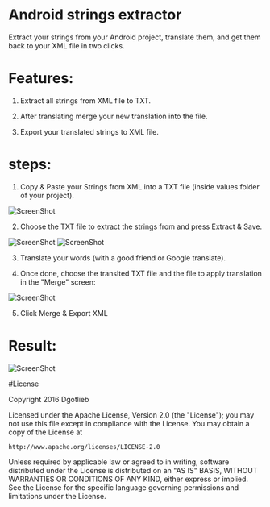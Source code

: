 # Android strings extractor
Extract your strings from your Android project, translate them, and get them back to your XML file in two clicks.


# Features:

1. Extract all strings from XML file to TXT.

2. After translating merge your new translation into the file. 

3. Export your translated strings to XML file.



# steps:

  1. Copy & Paste your Strings from XML into a TXT file (inside values folder of your project).

![ScreenShot](https://raw.github.com/Dgotlieb/Android-values-string-extractor/master/strings_file.png)

  2. Choose the TXT file to extract the strings from and press Extract & Save. 

![ScreenShot](https://raw.github.com/Dgotlieb/Android-values-string-extractor/master/main.png)
![ScreenShot](https://raw.github.com/Dgotlieb/Android-values-string-extractor/master/extracted.png)

  3. Translate your words (with a good friend or Google translate).

  4. Once done, choose the translted TXT file and the file to apply translation in the "Merge" screen:

![ScreenShot](https://raw.github.com/Dgotlieb/Android-values-string-extractor/master/merge.png)

  5. Click Merge & Export XML

  # Result:
![ScreenShot](https://raw.github.com/Dgotlieb/Android-values-string-extractor/master/results.png)


#License

Copyright 2016 Dgotlieb

Licensed under the Apache License, Version 2.0 (the "License");
you may not use this file except in compliance with the License.
You may obtain a copy of the License at

    http://www.apache.org/licenses/LICENSE-2.0

Unless required by applicable law or agreed to in writing, software
distributed under the License is distributed on an "AS IS" BASIS,
WITHOUT WARRANTIES OR CONDITIONS OF ANY KIND, either express or implied.
See the License for the specific language governing permissions and
limitations under the License.







